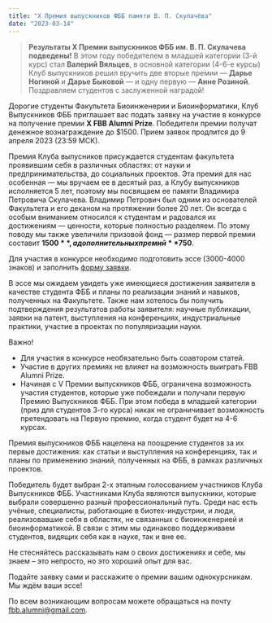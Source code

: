 ```yaml
---
title: "X Премия выпускников ФББ памяти В. П. Скулачёва"
date: "2023-03-14"
---
```


> **Результаты X Премии выпускников ФББ им. В. П. Скулачева подведены!** В этом году победителем в младшей категории (3-й курс) стал **Валерий Вяльцев**, в основной категории (4-6-е курсы) Клуб выпускников решил вручить две вторые премии — **Дарье Ногиной** и **Дарье Быковой** — и одну первую — **Анне Розиной**. Поздравляем студентов с заслуженной наградой!

Дорогие студенты Факультета Биоинженерии и Биоинформатики, Клуб Выпускников ФББ приглашает вас подать заявку на участие в конкурсе на получение премии **X FBB Alumni Prize**. Победители премии получат денежное вознаграждение до $1500. Прием заявок продлится до 9 апреля 2023 (23:59 МСК).

Премия Клуба выпусников присуждается студентам факультета проявившим себя в различных областях: от науки и предпринимательства, до социальных проектов. Эта премия для нас особенная — мы вручаем ее в десятый раз, а Клубу выпускников исполняется 5 лет, поэтому мы посвящаем ее памяти Владимира Петровича Скулачева. Владимир Петрович был одним из основателей Факультета и его деканом на протяжении более 20 лет. Он всегда с особым вниманием относился к студентам и радовался их достижениям — ценности, которые полностью разделяем. По этому поводу мы также увеличили призовой фонд — размер первой премии составит **$1500**, а дополнительных премий **$750**. 

Для участия в конкурсе необходимо подготовить эссе (3000-4000 знаков) и заполнить [форму заявки](https://forms.gle/eA6cXkoZCfkcnCeS8).

В эссе мы ожидаем увидеть уже имеющиеся достижения заявителя в качестве студента ФББ и планы по реализации знаний и навыков, полученных на Факультете. Также нам хотелось бы получить подтверждения результатов работы заявителя: научные публикации, заявки на патент, выступления на конференциях, индустриальные практики, участие в проектах по популяризации науки. 

Важно!
* Для участия в конкурсе необязательно быть соавтором статей. 
* Участие в других премиях не влияет на возможность выиграть FBB Alumni Prize. 
* Начиная с V Премии выпускников ФББ, ограничена возможность участия студентов, которые уже побеждали и получали первую Премию Выпускников ФББ. При этом победа в младшей категории (приз для студентов 3-го курса) никак не ограничивает возможность претендовать на Первую премию, когда студент будет на 4-6 курсах. 
 
Премия выпускников ФББ нацелена на поощрение студентов за их первые достижения: как статьи и выступления на конференциях, так и планы по применению знаний, полученных на ФББ, в рамках различных проектов. 
 
Победитель будет выбран 2-х этапным голосованием участников Клуба Выпускников ФББ. Участниками Клуба являются выпускники, которые выбрали совершенно разный профессиональный путь. Среди нас есть учёные, специалисты, работающие в биотех-индустрии, и люди, реализовавшие себя в областях, не связанных с биоинженерией и биоинформатикой. В связи с этим мы одинаково поддерживаем студентов, видящих себя как в науке, так и вне ее. 
 
Не стесняйтесь рассказывать нам о своих достижениях и себе, мы знаем – это непросто, но это хороший опыт для вас. 

Подайте заявку сами и расскажите о премии вашим однокурсникам. Мы ждём ваши эссе!

По всем возникающим вопросам можете обращаться на почту fbb.alumni@gmail.com.
